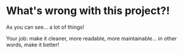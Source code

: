 # What's wrong with this project?!

As you can see... a lot of things!

Your job: make it cleaner, more readable, more maintainable... in other words, make it better!
